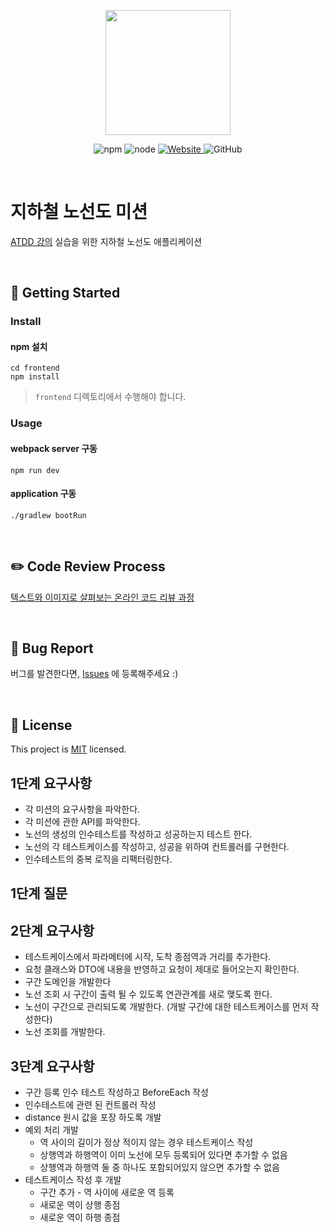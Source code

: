 <p align="center">
    <img width="200px;" src="https://raw.githubusercontent.com/woowacourse/atdd-subway-admin-frontend/master/images/main_logo.png"/>
</p>
<p align="center">
  <img alt="npm" src="https://img.shields.io/badge/npm-%3E%3D%205.5.0-blue">
  <img alt="node" src="https://img.shields.io/badge/node-%3E%3D%209.3.0-blue">
  <a href="https://edu.nextstep.camp/c/R89PYi5H" alt="nextstep atdd">
    <img alt="Website" src="https://img.shields.io/website?url=https%3A%2F%2Fedu.nextstep.camp%2Fc%2FR89PYi5H">
  </a>
  <img alt="GitHub" src="https://img.shields.io/github/license/next-step/atdd-subway-admin">
</p>

<br>

# 지하철 노선도 미션
[ATDD 강의](https://edu.nextstep.camp/c/R89PYi5H) 실습을 위한 지하철 노선도 애플리케이션

<br>

## 🚀 Getting Started

### Install
#### npm 설치
```
cd frontend
npm install
```
> `frontend` 디렉토리에서 수행해야 합니다.

### Usage
#### webpack server 구동
```
npm run dev
```
#### application 구동
```
./gradlew bootRun
```
<br>

## ✏️ Code Review Process
[텍스트와 이미지로 살펴보는 온라인 코드 리뷰 과정](https://github.com/next-step/nextstep-docs/tree/master/codereview)

<br>

## 🐞 Bug Report

버그를 발견한다면, [Issues](https://github.com/next-step/atdd-subway-admin/issues) 에 등록해주세요 :)

<br>

## 📝 License

This project is [MIT](https://github.com/next-step/atdd-subway-admin/blob/master/LICENSE.md) licensed.


## 1단계 요구사항

* 각 미션의 요구사항을 파악한다.
* 각 미션에 관한 API를 파악한다.
* 노선의 생성의 인수테스트를 작성하고 성공하는지 테스트 한다.
* 노선의 각 테스트케이스를 작성하고, 성공을 위하여 컨트롤러를 구현한다.
* 인수테스트의 중복 로직을 리팩터링한다.


## 1단계 질문


## 2단계 요구사항

* 테스트케이스에서 파라메터에 시작, 도착 종점역과 거리를 추가한다.
* 요청 클래스와 DTO에 내용을 반영하고 요청이 제대로 들어오는지 확인한다.
* 구간 도메인을 개발한다
* 노선 조회 시 구간이 출력 될 수 있도록 연관관계를 새로 맺도록 한다.
* 노선이 구간으로 관리되도록 개발한다. (개발 구간에 대한 테스트케이스를 먼저 작성한다)
* 노선 조회를 개발한다.


## 3단계 요구사항

* 구간 등록 인수 테스트 작성하고 BeforeEach 작성
* 인수테스트에 관련 된 컨트롤러 작성
* distance 원시 값을 포장 하도록 개발
* 예외 처리 개발
    * 역 사이의 길이가 정상 적이지 않는 경우 테스트케이스 작성
    * 상행역과 하행역이 이미 노선에 모두 등록되어 있다면 추가할 수 없음
    * 상행역과 하행역 둘 중 하나도 포함되어있지 않으면 추가할 수 없음
* 테스트케이스 작성 후 개발
    * 구간 추가 - 역 사이에  새로운 역 등록
    * 새로운 역이 상행 종점
    * 새로운 역이 하행 종점